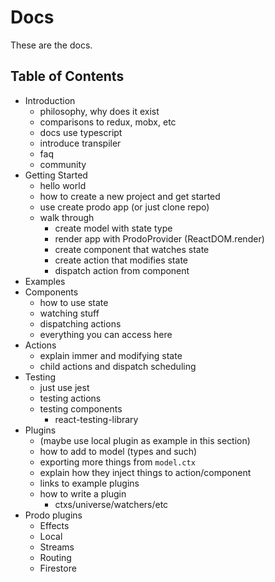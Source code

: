 # Docs

These are the docs.

## Table of Contents

- Introduction
  - philosophy, why does it exist
  - comparisons to redux, mobx, etc
  - docs use typescript
  - introduce transpiler
  - faq
  - community
- Getting Started
  - hello world
  - how to create a new project and get started
  - use create prodo app (or just clone repo)
  - walk through
    - create model with state type
    - render app with ProdoProvider (ReactDOM.render)
    - create component that watches state
    - create action that modifies state
    - dispatch action from component
- Examples
- Components
  - how to use state
  - watching stuff
  - dispatching actions
  - everything you can access here
- Actions
  - explain immer and modifying state
  - child actions and dispatch scheduling
- Testing
  - just use jest
  - testing actions
  - testing components
    - react-testing-library
- Plugins
  - (maybe use local plugin as example in this section)
  - how to add to model (types and such)
  - exporting more things from `model.ctx`
  - explain how they inject things to action/component
  - links to example plugins
  - how to write a plugin
    - ctxs/universe/watchers/etc
- Prodo plugins
  - Effects
  - Local
  - Streams
  - Routing
  - Firestore
